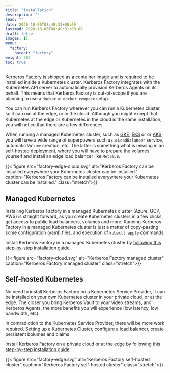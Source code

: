 ```yaml
---
title: "Installation"
description: ""
lead: ""
date: 2020-10-06T08:49:31+00:00
lastmod: 2020-10-06T08:49:31+00:00
draft: false
images: []
menu:
  factory:
    parent: "factory"
weight: 302
toc: true
---
```


Kerberos Factory is shipped as a container image and is required to be installed inside a Kubernetes cluster. Kerberos Factory integrates with the Kubernetes API server to automatically provision Kerberos Agents on its behalf. This means that Kerberos Factory is out-of-scope if you are planning to use a `docker` or `docker compose` setup.

You can run Kerberos Factory wherever you can run a Kubernetes cluster, so it can run at the edge, or in the cloud. Although you might except that Kubernetes at the edge or Kubernetes in the cloud is the same installation, you will notice that there are a few differences.

When running a managed Kubernetes cluster, such as [GKE](https://cloud.google.com/kubernetes-engine), [EKS](https://aws.amazon.com/eks/) or  or [AKS](https://azure.microsoft.com/en-us/products/kubernetes-service/), you will have a wide range of superpowers such as a `LoadBalancer` service, automatic `Volume` creation, etc. The latter is something what is missing in an self-hosted deployment, where you will have to prepare the volumes yourself and install an edge load balancer like `MetalLB`.

{{< figure src="factory-edge-cloud.svg" alt="Kerberos Factory can be installed everywhere your Kubernetes cluster can be installed." caption="Kerberos Factory can be installed everywhere your Kubernetes cluster can be installed." class="stretch">}}

## Managed Kubernetes

Installing Kerberos Factory in a managed Kubernetes cluster (Azure, GCP, AWS) is straight forward, as you create Kubernetes clusters in a few clicks, get access to public load balancers, volumes and more. Running Kerberos Factory in a managed Kubernetes cluster is just a matter of copy-pasting some configuration (yaml) files, and execution of `kubectl apply` commands.

Install Kerberos Factory in a managed Kubernetes cluster by [following this step-by-step installation guide](https://github.com/kerberos-io/factory/tree/master/kubernetes#b-managed-kubernetes-1).

{{< figure src="factory-cloud.svg" alt="Kerberos Factory managed cluster" caption="Kerberos Factory managed cluster" class="stretch">}}

## Self-hosted Kubernetes

No need to install Kerberos Factory on a Kubernetes Service Provider, it can be installed on your own Kubernetes cluster in your private cloud, or at the edge. The closer you bring Kerberos Vault to your video streams, and Kerberos Agents, the more benefits you will experience (low latency, low bandwidth, etc).

In contradiction to the Kubernetes Service Provider, there will be more work required. Setting up a Kubernetes Cluster, configure a load balancer, create persistent bolumes and claims.

Install Kerberos Factory on a private cloud or at the edge by [following this step-by-step installation guide](https://github.com/kerberos-io/factory/tree/master/kubernetes#a-self-hosted-kubernetes-1).

{{< figure src="factory-edge.svg" alt="Kerberos Factory self-hosted cluster" caption="Kerberos Factory self-hosted cluster" class="stretch">}}
